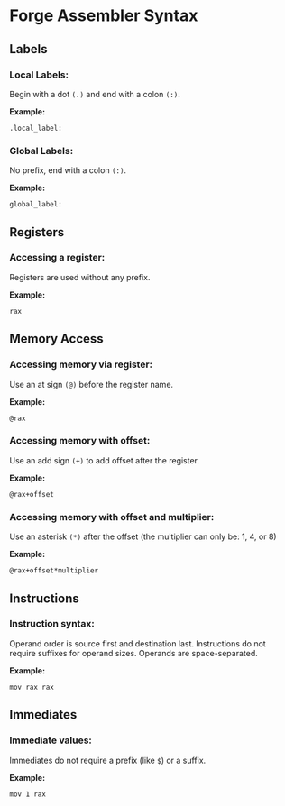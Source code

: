 # Forge Assembler Syntax

## Labels

### Local Labels:

Begin with a dot `(.)` and end with a colon `(:)`.

**Example:**

    .local_label:

### Global Labels:

No prefix, end with a colon `(:)`.

**Example:**

    global_label:

## Registers

### Accessing a register:

Registers are used without any prefix.

**Example:**

    rax

## Memory Access

### Accessing memory via register:

Use an at sign `(@)` before the register name.

**Example:**

    @rax

### Accessing memory with offset:

Use an add sign `(+)` to add offset after the register.

**Example:**

    @rax+offset

### Accessing memory with offset and multiplier:

Use an asterisk `(*)` after the offset (the multiplier can only be: 1, 4, or 8)

**Example:**

    @rax+offset*multiplier

## Instructions

### Instruction syntax:

Operand order is source first and destination last.
Instructions do not require suffixes for operand sizes.
Operands are space-separated.

**Example:**

    mov rax rax

## Immediates

### Immediate values:

Immediates do not require a prefix (like `$`) or a suffix.

**Example:**

    mov 1 rax
